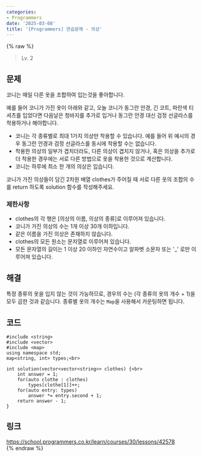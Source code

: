 ```yaml
---
categories:
- Programmers
date: '2025-03-08'
title: '[Programmers] 연습문제 - 의상'
---
```


{% raw %}
> Lv. 2<br>

## 문제
코니는 매일 다른 옷을 조합하여 입는것을 좋아합니다.

예를 들어 코니가 가진 옷이 아래와 같고, 오늘 코니가 동그란 안경, 긴 코트, 파란색 티셔츠를 입었다면 다음날은 청바지를 추가로 입거나 동그란 안경 대신 검정 선글라스를 착용하거나 해야합니다.

-   코니는 각 종류별로 최대 1가지 의상만 착용할 수 있습니다. 예를 들어 위 예시의 경우 동그란 안경과 검정 선글라스를 동시에 착용할 수는 없습니다.
-   착용한 의상의 일부가 겹치더라도, 다른 의상이 겹치지 않거나, 혹은 의상을 추가로 더 착용한 경우에는 서로 다른 방법으로 옷을 착용한 것으로 계산합니다.
-   코니는 하루에 최소 한 개의 의상은 입습니다.

코니가 가진 의상들이 담긴 2차원 배열 clothes가 주어질 때 서로 다른 옷의 조합의 수를 return 하도록 solution 함수를 작성해주세요.

### 제한사항
-   clothes의 각 행은 [의상의 이름, 의상의 종류]로 이루어져 있습니다.
-   코니가 가진 의상의 수는 1개 이상 30개 이하입니다.
-   같은 이름을 가진 의상은 존재하지 않습니다.
-   clothes의 모든 원소는 문자열로 이루어져 있습니다.
-   모든 문자열의 길이는 1 이상 20 이하인 자연수이고 알파벳 소문자 또는 '_' 로만 이루어져 있습니다.

## 해결
특정 종류의 옷을 입지 않는 것이 가능하므로, 경우의 수는 (각 종류의 옷의 개수 + 1)을 모두 곱한 것과 같습니다. 종류별 옷의 개수는 `Map`을 사용해서 카운팅하면 됩니다.

## 코드
```
#include <string>
#include <vector>
#include <map>
using namespace std;
map<string, int> types;<br>

int solution(vector<vector<string>> clothes) {<br>
    int answer = 1;
    for(auto clothe : clothes) 
        types[clothe[1]]++;
    for(auto entry: types)
        answer *= entry.second + 1; 
    return answer - 1;
}
```

## 링크
https://school.programmers.co.kr/learn/courses/30/lessons/42578<br>
{% endraw %}